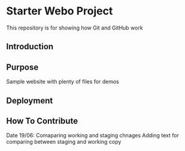 # Starter Webo Project

This repository is for showing how Git and GitHub work

## Introduction

## Purpose

Sample website with plenty of files for demos

## Deployment

## How To Contribute
 Date 19/06: Comaparing working and staging chnages
	     Adding text for comparing between staging and working copy 

